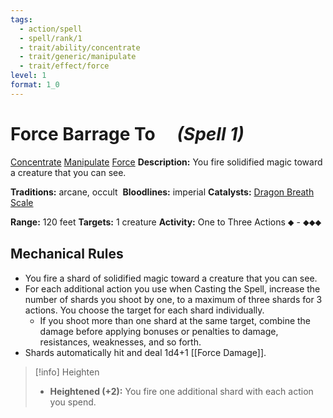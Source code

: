 ```yaml
---
tags:
  - action/spell
  - spell/rank/1
  - trait/ability/concentrate
  - trait/generic/manipulate
  - trait/effect/force
level: 1
format: 1_0
---
```

# Force Barrage [](#Actions "Single Action") To [](#Actions "Three-Action") &emsp;*(Spell 1)*

[Concentrate](Concentrate.md "Action & Ability Trait") [Manipulate](Manipulate.md "General Trait") [Force](Force.md "Effect Trait") 
**Description:** You fire solidified magic toward a creature that you can see.

**Traditions:** arcane, occult 
**Bloodlines:** imperial
**Catalysts:** [Dragon Breath Scale](https://2e.aonprd.com/Equipment.aspx?ID=2022)

**Range:** 120 feet
**Targets:** 1 creature
**Activity:** One to Three Actions ⬥ - ⬥⬥⬥

## Mechanical Rules

- You fire a shard of solidified magic toward a creature that you can see.
- For each additional action you use when Casting the Spell, increase the number of shards you shoot by one, to a maximum of three shards for 3 actions. You choose the target for each shard individually. 
	- If you shoot more than one shard at the same target, combine the damage before applying bonuses or penalties to damage, resistances, weaknesses, and so forth.
- Shards automatically hit and deal 1d4+1 [[Force Damage]].  

> [!info] Heighten
>- **Heightened (+2):** You fire one additional shard with each action you spend.